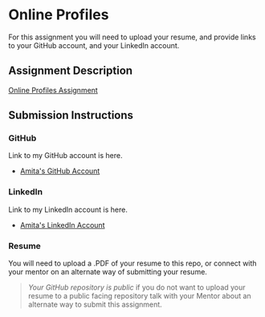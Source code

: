 # Online Profiles
For this assignment you will need to upload your resume, and provide links to your GitHub account, and your LinkedIn account.

## Assignment Description
[Online Profiles Assignment](https://education.launchcode.org/liftoff/assignments/online-profiles/)

## Submission Instructions
 
### GitHub
Link to my GitHub account is here.
* [Amita's GitHub Account](https://github.com/Amee27)
 
### LinkedIn
Link to my LinkedIn account is here.
* [Amita's LinkedIn Account](https://www.linkedin.com/in/amita-nakrani)

### Resume
You will need to upload a .PDF of your resume to this repo, or connect with your mentor on an alternate way of submitting your resume.

> *Your GitHub repository is public* if you do not want to upload your resume to a public facing repository talk with your Mentor about an alternate way to submit this assignment.
